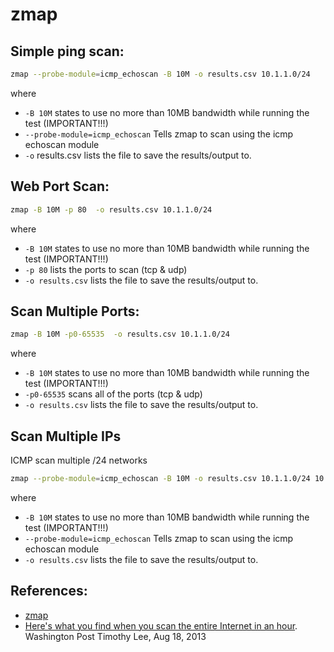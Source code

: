 # zmap

## Simple ping scan: 
```bash
zmap --probe-module=icmp_echoscan -B 10M -o results.csv 10.1.1.0/24
```
where
- `-B 10M` states to use no more than 10MB bandwidth while running the test (IMPORTANT!!!)
- `--probe-module=icmp_echoscan` Tells zmap to scan using the icmp echoscan module 
- `-o` results.csv lists the file to save the results/output to.  

## Web Port Scan: 
```bash
zmap -B 10M -p 80  -o results.csv 10.1.1.0/24
```
where 
- `-B 10M` states to use no more than 10MB bandwidth while running the test (IMPORTANT!!!)
- `-p 80` lists the ports to scan (tcp & udp)
- `-o results.csv` lists the file to save the results/output to.  

## Scan Multiple Ports: 
```bash
zmap -B 10M -p0-65535  -o results.csv 10.1.1.0/24
```
where 
- `-B 10M` states to use no more than 10MB bandwidth while running the test (IMPORTANT!!!)
- `-p0-65535` scans all of the ports (tcp & udp)
- `-o results.csv` lists the file to save the results/output to. 

## Scan Multiple IPs
ICMP scan multiple /24 networks
```bash
zmap --probe-module=icmp_echoscan -B 10M -o results.csv 10.1.1.0/24 10.10.0.0/24
```
where
- `-B 10M` states to use no more than 10MB bandwidth while running the test (IMPORTANT!!!)
- `--probe-module=icmp_echoscan` Tells zmap to scan using the icmp echoscan module 
- `-o results.csv` lists the file to save the results/output to.  

## References: 
- [zmap](https://zmap.io/)  
- [Here's what you find when you scan the entire Internet in an hour](http://www.washingtonpost.com/blogs/the-switch/wp/2013/08/18/heres-what-you-find-when-you-scan-the-entire-internet-in-an-hour/?hpid=z10). Washington Post  Timothy Lee, Aug 18, 2013